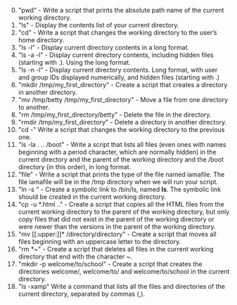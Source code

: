 0. "pwd" - Write a script that prints the absolute path name of the current working directory.
1. "ls" - Display the contents list of your current directory.
2. "cd" - Write a script that changes the working directory to the user’s home directory.
3. "ls -l" - Display current directory contents in a long format.
4. "ls -a -l" - Display current directory contents, including hidden files (starting with .). Using the long format.
5. "ls -n -l" - Display current directory contents. Long format, with user and group IDs displayed numerically, and hidden files (starting with .)
6. "mkdir /tmp/my_first_directory" - Create a script that creates a directory in another directory.
7. "mv /tmp/betty /tmp/my_first_directory" - Move a file from one directory to another.
8. "rm /tmp/my_first_directory/betty" - Delete the file in the directory.
9. "rmdir /tmp/my_first_directory" - Delete a directory in another directory.
10. "cd -" Write a script that changes the working directory to the previous one.
11. "ls -la . .. /boot" - Write a script that lists all files (even ones with names beginning with a period character, which are normally hidden) in the current directory and the parent of the working directory and the /boot directory (in this order), in long format.
12. "file" - Write a script that prints the type of the file named iamafile. The file iamafile will be in the /tmp directory when we will run your script.
13. "ln -s <linked file> <link name>" - Create a symbolic link to /bin/ls, named __ls__. The symbolic link should be created in the current working directory.
14. "cp -u *.html .." - Create a script that copies all the HTML files from the current working directory to the parent of the working directory, but only copy files that did not exist in the parent of the working directory or were newer than the versions in the parent of the working directory.
15. "mv [[:upper:]]* /directory/directory" - Create a script that moves all files beginning with an uppercase letter to the directory.
16. "rm *~" - Create a script that deletes all files in the current working directory that end with the character ~.
17. "mkdir -p welcome/to/school" - Create a script that creates the directories welcome/, welcome/to/ and welcome/to/school in the current directory.
18. "ls -xamp" Write a command that lists all the files and directories of the current directory, separated by commas (,).
